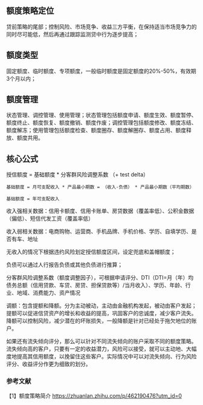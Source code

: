 ## 额度策略定位

贷前策略的尾部；控制风险、市场竞争、收益三方平衡，在保持适当市场竞争力的同时尽可能低，然后再通过跟踪监测贷中行为逐步提高；

## 额度类型

固定额度、临时额度、专项额度，一般临时额度是固定额度的20%-50%，有效期3个月以内；

## 额度管理

状态管理、调控管理、使用管理；状态管理包括额度申请、额度生效、额度暂停、额度终止、额度恢复、额度撤销、额度作废；调控管理包括额度修改、额度冻结、额度解冻；使用管理包括额度检查、额度圈存、额度解圈存、额度占用、额度释放、额度共用。

## 核心公式
授信额度  = 基础额度 * 分客群风险调整系数 （+ test delta）

    基础额度 = 月可支配收入 * 产品最小期数 = （收入-负债） * 产品最小期数（平均期数）

    基础额度 = 年可支配收入

收入强相关数据：信用卡额度、信用卡账单、房贷数据（覆盖率低）、公积金数据（偏低）、短信代发工资（覆盖率低）

收入弱相关数据：电商购物、运营商、手机品牌、手机价格、学历、自填学历、是否有车、地址

无收入的情况下根据违约风险划定授信额度区间，设定兜底和盖帽额度；

负债可以通过人行报告负债或其他负债进行推算；

分客群风险调整系数（额度调整因子），可根据申请评分、DTI（DTI=月（年）均债务总额（信用贷款、车贷、房贷、担保贷款等）/当月收入）、学历、年龄、行业、地域、消费能力、资产情况


调额：包含提额和降额。分为主动被动，主动由金融机构发起，被动由客户发起；提额可以促进信贷资产的增长和收益的提高，巩固客户的忠诚度，减少客户流失。降额可以控制风险，减少潜在的坏账损失，一般降额是针对已经处于拖欠地位的账户。

如果还有流失倾向评分，那么可以针对不同流失倾向的账户采取不同的额度策略。流失倾向高的客户，只要有一定的收益潜力，风险可以接受，就可以主动地、大幅度地提高其信用额度，以挽留住这些客户。实际情况中可以对流失倾向、行为风险评分、收益评分作更为细致的划分。


### 参考文献
【1】额度策略简介 https://zhuanlan.zhihu.com/p/462190476?utm_id=0
